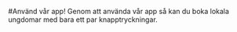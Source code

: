 #Använd vår app!
Genom att använda vår app så kan du boka lokala ungdomar med bara ett par knapptryckningar.

